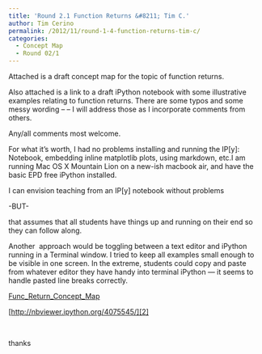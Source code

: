 ```yaml
---
title: 'Round 2.1 Function Returns &#8211; Tim C.'
author: Tim Cerino
permalink: /2012/11/round-1-4-function-returns-tim-c/
categories:
  - Concept Map
  - Round 02/1
---
```

Attached is a draft concept map for the topic of function returns.

Also attached is a link to a draft iPython notebook with some illustrative examples relating to function returns. There are some typos and some messy wording &#8211; &#8211; I will address those as I incorporate comments from others.

Any/all comments most welcome.

For what it&#8217;s worth, I had no problems installing and running the IP[y]: Notebook, embedding inline matplotlib plots, using markdown, etc.I am running Mac OS X Mountain Lion on a new-ish macbook air, and have the basic EPD free iPython installed.

I can envision teaching from an IP[y] notebook without problems

-BUT-

that assumes that all students have things up and running on their end so they can follow along.

Another  approach would be toggling between a text editor and iPython running in a Terminal window. I tried to keep all examples small enough to be visible in one screen. In the extreme, students could copy and paste from whatever editor they have handy into terminal iPython &#8212; it seems to handle pasted line breaks correctly.

[Func\_Return\_Concept_Map][1]

[http://nbviewer.ipython.org/4075545/][2]

&nbsp;

thanks

&nbsp;

&nbsp;

&nbsp;

&nbsp;

 [1]: http://teaching.software-carpentry.org/wp-content/uploads/2012/11/Func_Return_Concept_Map.pdf
 [2]: http://nbviewer.ipython.org/4075545/ "http://nbviewer.ipython.org/4075545/"
